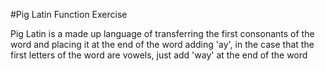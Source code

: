 #Pig Latin Function Exercise

Pig Latin is a made up language of transferring the first consonants of the word and 
placing it at the end of the word adding 'ay', in the case that the first letters
of the word are vowels, just add 'way' at the end of the word
